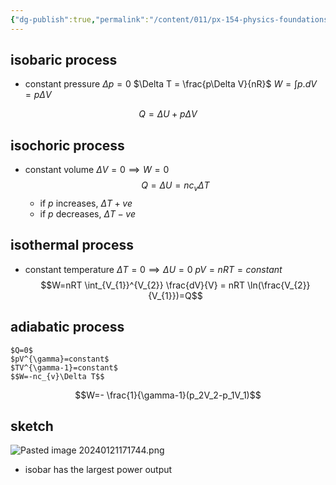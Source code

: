 ```yaml
---
{"dg-publish":true,"permalink":"/content/011/px-154-physics-foundations/px-154-d-the-first-law-of-thermodynamic/px-154-d5-summary-of-processes/","noteIcon":"1","created":"2025-08-27T13:14:08.569+01:00","updated":"2024-11-26T19:51:01.000+00:00"}
---
```


## isobaric process
- constant pressure
	$\Delta p =0$
	$\Delta T = \frac{p\Delta V}{nR}$
	$W = \int p.dV=p\Delta V$
	
$$Q=\Delta U + p\Delta V$$
## isochoric process
- constant volume
	$\Delta V = 0 \implies W=0$
	$$Q=\Delta U = nc_v \Delta T$$
	- if $p$ increases, $\Delta T +ve$
	- if $p$ decreases, $\Delta T -ve$
## isothermal process
- constant temperature
	$\Delta T = 0 \implies \Delta U =0$
	$pV=nRT=constant$
$$W=nRT \int_{V_{1}}^{V_{2}} \frac{dV}{V} = nRT \ln(\frac{V_{2}}{V_{1}})=Q$$
## adiabatic process
	$Q=0$
	$pV^{\gamma}=constant$
	$TV^{\gamma-1}=constant$
	$$W=-nc_{v}\Delta T$$
$$W=- \frac{1}{\gamma-1}(p_2V_2-p_1V_1)$$
## sketch
![Pasted image 20240121171744.png](/img/user/pics/Pasted%20image%2020240121171744.png)
- isobar has the largest power output
